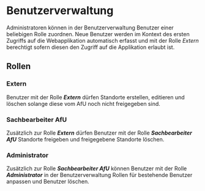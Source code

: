 # Benutzerverwaltung

Administratoren können in der Benutzerverwaltung Benutzer einer beliebigen Rolle zuordnen. Neue Benutzer werden im Kontext des ersten Zugriffs auf die Webapplikation automatisch erfasst und mit der Rolle _Extern_ berechtigt sofern diesen den Zugriff auf die Applikation erlaubt ist.

## Rollen

### Extern

Benutzer mit der Rolle **_Extern_** dürfen Standorte erstellen, editieren und löschen solange diese vom AfU noch nicht freigegeben sind.

### Sachbearbeiter AfU

Zusätzlich zur Rolle  **_Extern_** dürfen Benutzer mit der Rolle **_Sachbearbeiter AfU_** Standorte freigeben und freigegebene Standorte löschen.

### Administrator

Zusätzlich zur Rolle **_Sachbearbeiter AfU_** können Benutzer mit der Rolle **_Administrator_** in der Benutzerverwaltung Rollen für bestehende Benutzer anpassen und Benutzer löschen.
